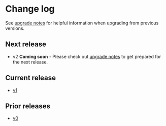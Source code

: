 # Change log

See [upgrade notes][1] for helpful information when upgrading from previous versions.

  [1]: https://microsoft.github.io/PSRule/latest/upgrade-notes/

## Next release

- v2 **Coming soon** - Please check out [upgrade notes][1] to get prepared for the next release.

## Current release

- [v1](https://microsoft.github.io/PSRule/latest/CHANGELOG-v1/)

## Prior releases

- [v0](https://microsoft.github.io/PSRule/latest/CHANGELOG-v0/)
